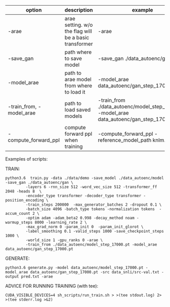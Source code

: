 
| option      | description                                             | example                                    |
|-------------|---------------------------------------------------------|--------------------------------------------|
| -arae       | arae setting. w/o the flag will be a basic transformer  | -arae                                      |
| -save_gan   | path where to save model                                | -save_gan ./data_autoenc/gan               |
| -model_arae | path to arae model from where to load it                | -model_arae data_autoenc/gan_step_17000.pt |
| -train_from, -model_arae | path to load saved models                  | -train_from ./data_autoenc/model_step_17000.pt -model_arae data_autoenc/gan_step_1700.pt |
| -compute_forward_ppl     | compute forward ppl when training          | -compute_forward_ppl -reference_model_path knlm.arpa                                     |

Examples of scripts:

TRAIN:

```console
python3.6  train.py -data ./data/demo -save_model ./data_autoenc/model -save_gan ./data_autoenc/gan \
         -layers 6 -rnn_size 512 -word_vec_size 512 -transformer_ff 2048 -heads 8  \
         -encoder_type transformer -decoder_type transformer -position_encoding \
         -train_steps 200000  -max_generator_batches 2 -dropout 0.1 \
         -batch_size 4096 -batch_type tokens -normalization tokens  -accum_count 2 \
         -optim adam -adam_beta2 0.998 -decay_method noam -warmup_steps 8000 -learning_rate 2 \
         -max_grad_norm 0 -param_init 0  -param_init_glorot \
         -label_smoothing 0.1 -valid_steps 1000 -save_checkpoint_steps 1000 \
         -world_size 1 -gpu_ranks 0 -arae \
         -train_from ./data_autoenc/model_step_17000.pt -model_arae data_autoenc/gan_step_17000.pt
```

GENERATE:

```console
python3.6 generate.py -model data_autoenc/model_step_17000.pt -model_arae data_autoenc/gan_step_17000.pt -src data_snli/src-val.txt -output pred.txt -arae
```

ADVICE FOR RUNNING TRAINING (with tee):

```console
CUDA_VISIBLE_DEVICES=4 sh_scripts/run_train.sh > >(tee stdout.log) 2> >(tee stderr.log >&2)
```
